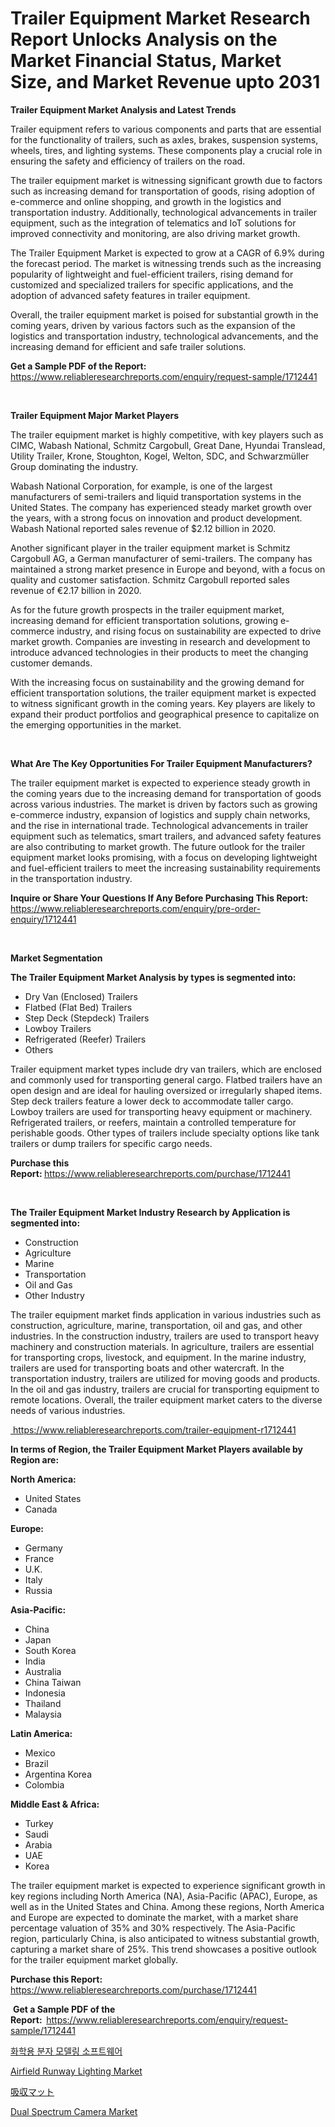 <p><h1>Trailer Equipment Market Research Report Unlocks Analysis on the Market Financial Status, Market Size, and Market Revenue upto 2031</h1></p><p><strong>Trailer Equipment Market Analysis and Latest Trends</strong></p>
<p><p>Trailer equipment refers to various components and parts that are essential for the functionality of trailers, such as axles, brakes, suspension systems, wheels, tires, and lighting systems. These components play a crucial role in ensuring the safety and efficiency of trailers on the road.</p><p>The trailer equipment market is witnessing significant growth due to factors such as increasing demand for transportation of goods, rising adoption of e-commerce and online shopping, and growth in the logistics and transportation industry. Additionally, technological advancements in trailer equipment, such as the integration of telematics and IoT solutions for improved connectivity and monitoring, are also driving market growth.</p><p>The Trailer Equipment Market is expected to grow at a CAGR of 6.9% during the forecast period. The market is witnessing trends such as the increasing popularity of lightweight and fuel-efficient trailers, rising demand for customized and specialized trailers for specific applications, and the adoption of advanced safety features in trailer equipment.</p><p>Overall, the trailer equipment market is poised for substantial growth in the coming years, driven by various factors such as the expansion of the logistics and transportation industry, technological advancements, and the increasing demand for efficient and safe trailer solutions.</p></p>
<p><strong>Get a Sample PDF of the Report:&nbsp;</strong> <a href="https://www.reliableresearchreports.com/enquiry/request-sample/1712441">https://www.reliableresearchreports.com/enquiry/request-sample/1712441</a></p>
<p>&nbsp;</p>
<p><strong>Trailer Equipment Major Market Players</strong></p>
<p><p>The trailer equipment market is highly competitive, with key players such as CIMC, Wabash National, Schmitz Cargobull, Great Dane, Hyundai Translead, Utility Trailer, Krone, Stoughton, Kogel, Welton, SDC, and Schwarzmüller Group dominating the industry. </p><p>Wabash National Corporation, for example, is one of the largest manufacturers of semi-trailers and liquid transportation systems in the United States. The company has experienced steady market growth over the years, with a strong focus on innovation and product development. Wabash National reported sales revenue of $2.12 billion in 2020.</p><p>Another significant player in the trailer equipment market is Schmitz Cargobull AG, a German manufacturer of semi-trailers. The company has maintained a strong market presence in Europe and beyond, with a focus on quality and customer satisfaction. Schmitz Cargobull reported sales revenue of €2.17 billion in 2020.</p><p>As for the future growth prospects in the trailer equipment market, increasing demand for efficient transportation solutions, growing e-commerce industry, and rising focus on sustainability are expected to drive market growth. Companies are investing in research and development to introduce advanced technologies in their products to meet the changing customer demands.</p><p>With the increasing focus on sustainability and the growing demand for efficient transportation solutions, the trailer equipment market is expected to witness significant growth in the coming years. Key players are likely to expand their product portfolios and geographical presence to capitalize on the emerging opportunities in the market.</p></p>
<p>&nbsp;</p>
<p><strong>What Are The Key Opportunities For Trailer Equipment Manufacturers?</strong></p>
<p><p>The trailer equipment market is expected to experience steady growth in the coming years due to the increasing demand for transportation of goods across various industries. The market is driven by factors such as growing e-commerce industry, expansion of logistics and supply chain networks, and the rise in international trade. Technological advancements in trailer equipment such as telematics, smart trailers, and advanced safety features are also contributing to market growth. The future outlook for the trailer equipment market looks promising, with a focus on developing lightweight and fuel-efficient trailers to meet the increasing sustainability requirements in the transportation industry.</p></p>
<p><strong>Inquire or Share Your Questions If Any Before Purchasing This Report:</strong> <a href="https://www.reliableresearchreports.com/enquiry/pre-order-enquiry/1712441">https://www.reliableresearchreports.com/enquiry/pre-order-enquiry/1712441</a></p>
<p>&nbsp;</p>
<p><strong>Market Segmentation</strong></p>
<p><strong>The Trailer Equipment Market Analysis by types is segmented into:</strong></p>
<p><ul><li>Dry Van (Enclosed) Trailers</li><li>Flatbed (Flat Bed) Trailers</li><li>Step Deck (Stepdeck) Trailers</li><li>Lowboy Trailers</li><li>Refrigerated (Reefer) Trailers</li><li>Others</li></ul></p>
<p><p>Trailer equipment market types include dry van trailers, which are enclosed and commonly used for transporting general cargo. Flatbed trailers have an open design and are ideal for hauling oversized or irregularly shaped items. Step deck trailers feature a lower deck to accommodate taller cargo. Lowboy trailers are used for transporting heavy equipment or machinery. Refrigerated trailers, or reefers, maintain a controlled temperature for perishable goods. Other types of trailers include specialty options like tank trailers or dump trailers for specific cargo needs.</p></p>
<p><strong>Purchase this Report:&nbsp;</strong><a href="https://www.reliableresearchreports.com/purchase/1712441">https://www.reliableresearchreports.com/purchase/1712441</a></p>
<p>&nbsp;</p>
<p><strong>The Trailer Equipment Market Industry Research by Application is segmented into:</strong></p>
<p><ul><li>Construction</li><li>Agriculture</li><li>Marine</li><li>Transportation</li><li>Oil and Gas</li><li>Other Industry</li></ul></p>
<p><p>The trailer equipment market finds application in various industries such as construction, agriculture, marine, transportation, oil and gas, and other industries. In the construction industry, trailers are used to transport heavy machinery and construction materials. In agriculture, trailers are essential for transporting crops, livestock, and equipment. In the marine industry, trailers are used for transporting boats and other watercraft. In the transportation industry, trailers are utilized for moving goods and products. In the oil and gas industry, trailers are crucial for transporting equipment to remote locations. Overall, the trailer equipment market caters to the diverse needs of various industries.</p></p>
<p><a href="https://www.reliableresearchreports.com/trailer-equipment-r1712441">&nbsp;https://www.reliableresearchreports.com/trailer-equipment-r1712441</a></p>
<p><strong>In terms of Region, the Trailer Equipment Market Players available by Region are:</strong></p>
<p>
    <p> <strong> North America: </strong>
        <ul>
            <li>United States</li>
            <li>Canada</li>
        </ul>
        </p> 
    <p> <strong> Europe: </strong>
        <ul>
            <li>Germany</li>
            <li>France</li>
            <li>U.K.</li>
            <li>Italy</li>
            <li>Russia</li>
        </ul>
        </p> 
    <p> <strong> Asia-Pacific: </strong>
        <ul>
            <li>China</li>
            <li>Japan</li>
            <li>South Korea</li>
            <li>India</li>
            <li>Australia</li>
            <li>China Taiwan</li>
            <li>Indonesia</li>
            <li>Thailand</li>
            <li>Malaysia</li>
        </ul>
        </p> 
    <p> <strong> Latin America: </strong>
        <ul>
            <li>Mexico</li>
            <li>Brazil</li>
            <li>Argentina Korea</li>
            <li>Colombia</li>
        </ul>
        </p> 
    <p> <strong> Middle East & Africa: </strong>
        <ul>
            <li>Turkey</li>
            <li>Saudi</li>
            <li>Arabia</li>
            <li>UAE</li>
            <li>Korea</li>
        </ul>
    </p>
    </p>
<p><p>The trailer equipment market is expected to experience significant growth in key regions including North America (NA), Asia-Pacific (APAC), Europe, as well as in the United States and China. Among these regions, North America and Europe are expected to dominate the market, with a market share percentage valuation of 35% and 30% respectively. The Asia-Pacific region, particularly China, is also anticipated to witness substantial growth, capturing a market share of 25%. This trend showcases a positive outlook for the trailer equipment market globally.</p></p>
<p><strong>Purchase this Report: </strong><a href="https://www.reliableresearchreports.com/purchase/1712441">https://www.reliableresearchreports.com/purchase/1712441</a></p>
<p>&nbsp;<strong>Get a Sample PDF of the Report:&nbsp;&nbsp;</strong><a href="https://www.reliableresearchreports.com/enquiry/request-sample/1712441">https://www.reliableresearchreports.com/enquiry/request-sample/1712441</a></p>
<p><strong></strong></p>
<p><p><a href="https://github.com/anton65482023/Market-Research-Report-List-1/blob/main/1847254168082.md">화학용 분자 모델링 소프트웨어</a></p><p><a href="https://github.com/gulaimolin/Market-Research-Report-List-5/blob/main/airfield-runway-lighting-market.md">Airfield Runway Lighting Market</a></p><p><a href="https://github.com/TerrellConn/Market-Research-Report-List-1/blob/main/5838226156834.md">吸収マット</a></p><p><a href="https://github.com/RoccoManning/Market-Research-Report-List-5/blob/main/dual-spectrum-camera-market.md">Dual Spectrum Camera Market</a></p></p>